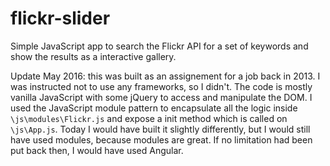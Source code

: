 flickr-slider
=============

Simple JavaScript app to search the Flickr API for a set of keywords and show the results as a interactive gallery.

Update May 2016: this was built as an assignement for a job back in 2013. I was instructed not to use any frameworks, so I didn't. The code is mostly vanilla JavaScript with some jQuery to access and manipulate the DOM. I used the JavaScript module pattern to encapsulate all the logic inside `\js\modules\Flickr.js` and expose a init method which is called on `\js\App.js`. Today I would have built it slightly differently, but I would still have used modules, because modules are great. If no limitation had been put back then, I would have used Angular.